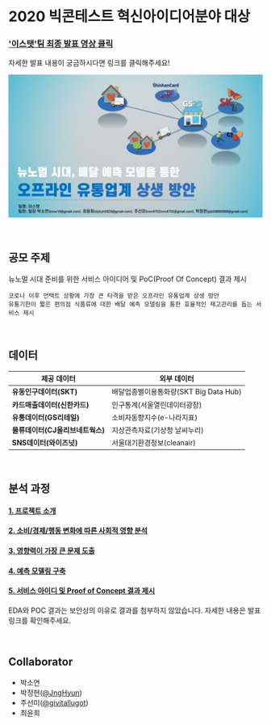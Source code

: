 # 2020 빅콘테스트 혁신아이디어분야 대상

### ['이스탯'팀 최종 발표 영상 클릭][presentation-link]  

자세한 발표 내용이 궁금하시다면 링크를 클릭해주세요!

![image-1](./Image/1.jpg)

<br>

## 공모 주제

뉴노멀 시대 준비를 위한 서비스 아이디어 및 PoC(Proof Of Concept) 결과 제시

```
코로나 이후 언택트 상황에 가장 큰 타격을 받은 오프라인 유통업계 상생 방안
유통기한이 짧은 편의점 식품류에 대한 배달 예측 모델링을 통한 효율적인 재고관리를 돕는 서비스 제시
```
<br>

## 데이터
제공 데이터 | 외부 데이터
----- | ----- 
**유동인구데이터(SKT)** | 배달업종별이용통화량(SKT Big Data Hub) 
**카드매출데이터(신한카드)** | 인구통계(서울열린데이터광장)
**유통데이터(GS리테일)** | 소비자동향지수(e-나라지표)
**물류데이터(CJ올리브네트웍스)** | 지상관측자료(기상청 날씨누리)
**SNS데이터(와이즈넛)** | 서울대기환경정보(cleanair)

<br>

## 분석 과정

#### [1. 프로젝트 소개][1-link]
#### [2. 소비/경제/행동 변화에 따른 사회적 영향 분석][2-link]
#### [3. 영향력이 가장 큰 문제 도출][3-link]
#### [4. 예측 모델링 구축][4-link]
#### [5. 서비스 아이디 및 Proof of Concept 결과 제시][5-link]

  EDA와 POC 결과는 보안상의 이유로 결과를 첨부하지 않았습니다. 자세한 내용은 발표 링크를 확인해주세요.

<br>

## Collaborator

* 박소연
* 박정현([@JngHyun][jh-git])
* 주선미([@givitallugot][sm-git])
* 최윤희

[presentation-link]: https://youtu.be/32Y5Vtngc-Y?t=5131
[1-link]: https://github.com/givitallugot/2020-BIGCONTEST-ESTAT/tree/main/1.%20%ED%94%84%EB%A1%9C%EC%A0%9D%ED%8A%B8%20%EC%86%8C%EA%B0%9C
[2-link]: https://github.com/givitallugot/2020-BIGCONTEST-ESTAT/tree/main/2.%20EDA
[3-link]: https://github.com/givitallugot/2020-BIGCONTEST-ESTAT/tree/main/3.%20%EB%B6%84%EC%84%9D%20%EC%97%85%EC%A2%85%20%EC%84%A0%ED%83%9D
[4-link]: https://github.com/givitallugot/2020-BIGCONTEST-ESTAT/tree/main/5.%20%EC%98%88%EC%B8%A1%20%EB%AA%A8%EB%8D%B8%EB%A7%81
[5-link]: https://github.com/givitallugot/2020-BIGCONTEST-ESTAT/blob/main/README.md
[jh-git]: https://github.com/JngHyun
[sm-git]: https://github.com/givitallugot
